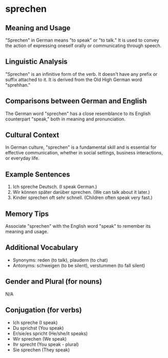 # sprechen
## Meaning and Usage
"Sprechen" in German means "to speak" or "to talk." It is used to convey the action of expressing oneself orally or communicating through speech.

## Linguistic Analysis
"Sprechen" is an infinitive form of the verb. It doesn't have any prefix or suffix attached to it. It is derived from the Old High German word "sprehhan."

## Comparisons between German and English
The German word "sprechen" has a close resemblance to its English counterpart "speak," both in meaning and pronunciation.

## Cultural Context
In German culture, "sprechen" is a fundamental skill and is essential for effective communication, whether in social settings, business interactions, or everyday life.

## Example Sentences
1. Ich spreche Deutsch. (I speak German.)
2. Wir können später darüber sprechen. (We can talk about it later.)
3. Kinder sprechen oft sehr schnell. (Children often speak very fast.)

## Memory Tips
Associate "sprechen" with the English word "speak" to remember its meaning and usage.

## Additional Vocabulary
- Synonyms: reden (to talk), plaudern (to chat)
- Antonyms: schweigen (to be silent), verstummen (to fall silent)

## Gender and Plural (for nouns)
N/A

## Conjugation (for verbs)
- Ich spreche (I speak)
- Du sprichst (You speak)
- Er/sie/es spricht (He/she/it speaks)
- Wir sprechen (We speak)
- Ihr sprecht (You speak - plural)
- Sie sprechen (They speak)